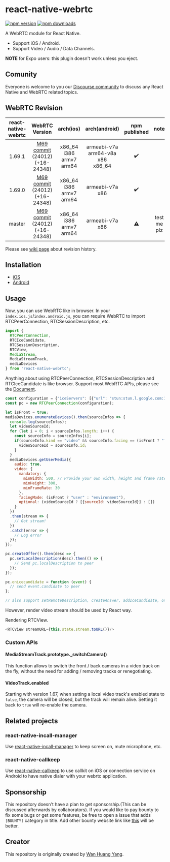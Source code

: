 # react-native-webrtc

[![npm version](https://badge.fury.io/js/react-native-webrtc.svg)](https://badge.fury.io/js/react-native-webrtc)
[![npm downloads](https://img.shields.io/npm/dm/react-native-webrtc.svg?maxAge=2592000)](https://img.shields.io/npm/dm/react-native-webrtc.svg?maxAge=2592000)

A WebRTC module for React Native.
- Support iOS / Android.
- Support Video / Audio / Data Channels.

**NOTE** for Expo users: this plugin doesn't work unless you eject.

## Comunity

Everyone is welcome to you our [Discourse community](https://react-native-webrtc.discourse.group/) to discuss any React Native and WebRTC related topics.

## WebRTC Revision

| react-native-webrtc | WebRTC Version | arch(ios) | arch(android)  | npm published | note | additional picks |
| :-------------: | :-------------:| :-----: | :-----: | :-----: | :-----: | :-----: |
| 1.69.1 | [M69](https://chromium.googlesource.com/external/webrtc/+/branch-heads/69)<br>[commit](https://chromium.googlesource.com/external/webrtc/+/9110a54a60d9e0c69128338fc250319ddb751b5a)<br>(24012)<br>(+16-24348) | x86_64<br>i386<br>armv7<br>arm64 | armeabi-v7a<br>arm64-v8a<br>x86<br>x86_64 | :heavy_check_mark: |  |  |
| 1.69.0 | [M69](https://chromium.googlesource.com/external/webrtc/+/branch-heads/69)<br>[commit](https://chromium.googlesource.com/external/webrtc/+/9110a54a60d9e0c69128338fc250319ddb751b5a)<br>(24012)<br>(+16-24348) | x86_64<br>i386<br>armv7<br>arm64 | armeabi-v7a<br>x86 | :heavy_check_mark: |  |  |
| master | [M69](https://chromium.googlesource.com/external/webrtc/+/branch-heads/69)<br>[commit](https://chromium.googlesource.com/external/webrtc/+/9110a54a60d9e0c69128338fc250319ddb751b5a)<br>(24012)<br>(+16-24348) | x86_64<br>i386<br>armv7<br>arm64 | armeabi-v7a<br>x86 | :warning: | test me plz |  |

Please see [wiki page](https://github.com/react-native-webrtc/react-native-webrtc/wiki) about revision history.

## Installation

- [iOS](https://github.com/react-native-webrtc/react-native-webrtc/blob/master/Documentation/iOSInstallation.md)
- [Android](https://github.com/react-native-webrtc/react-native-webrtc/blob/master/Documentation/AndroidInstallation.md)

## Usage
Now, you can use WebRTC like in browser.
In your `index.ios.js`/`index.android.js`, you can require WebRTC to import RTCPeerConnection, RTCSessionDescription, etc.

```javascript
import {
  RTCPeerConnection,
  RTCIceCandidate,
  RTCSessionDescription,
  RTCView,
  MediaStream,
  MediaStreamTrack,
  mediaDevices
} from 'react-native-webrtc';
```
Anything about using RTCPeerConnection, RTCSessionDescription and RTCIceCandidate is like browser.
Support most WebRTC APIs, please see the [Document](https://developer.mozilla.org/en-US/docs/Web/API/RTCPeerConnection).

```javascript
const configuration = {"iceServers": [{"url": "stun:stun.l.google.com:19302"}]};
const pc = new RTCPeerConnection(configuration);

let isFront = true;
mediaDevices.enumerateDevices().then(sourceInfos => {
  console.log(sourceInfos);
  let videoSourceId;
  for (let i = 0; i < sourceInfos.length; i++) {
    const sourceInfo = sourceInfos[i];
    if(sourceInfo.kind == "video" && sourceInfo.facing == (isFront ? "front" : "back")) {
      videoSourceId = sourceInfo.id;
    }
  }
  mediaDevices.getUserMedia({
    audio: true,
    video: {
      mandatory: {
        minWidth: 500, // Provide your own width, height and frame rate here
        minHeight: 300,
        minFrameRate: 30
      },
      facingMode: (isFront ? "user" : "environment"),
      optional: (videoSourceId ? [{sourceId: videoSourceId}] : [])
    }
  })
  .then(stream => {
    // Got stream!
  })
  .catch(error => {
    // Log error
  });
});

pc.createOffer().then(desc => {
  pc.setLocalDescription(desc).then(() => {
    // Send pc.localDescription to peer
  });
});

pc.onicecandidate = function (event) {
  // send event.candidate to peer
};

// also support setRemoteDescription, createAnswer, addIceCandidate, onnegotiationneeded, oniceconnectionstatechange, onsignalingstatechange, onaddstream

```
However, render video stream should be used by React way.

Rendering RTCView.

```javascript
<RTCView streamURL={this.state.stream.toURL()}/>
```

### Custom APIs

#### MediaStreamTrack.prototype._switchCamera()

This function allows to switch the front / back cameras in a video track
on the fly, without the need for adding / removing tracks or renegotiating.

#### VideoTrack.enabled

Starting with version 1.67, when setting a local video track's enabled state to
`false`, the camera will be closed, but the track will remain alive. Setting
it back to `true` will re-enable the camera.

## Related projects

### react-native-incall-manager

Use [react-native-incall-manager](https://github.com/zxcpoiu/react-native-incall-manager) to keep screen on, mute microphone, etc.

### react-native-callkeep

Use [react-native-callkeep](https://github.com/wazo-pbx/react-native-callkeep) to use callkit on iOS or connection service on Android to have native dialer with your webrtc application.

## Sponsorship
This repository doesn't have a plan to get sponsorship.(This can be discussed afterwards by collaborators). If you would like to pay bounty to fix some bugs or get some features, be free to open a issue that adds `[BOUNTY]` category in title. Add other bounty website link like [this](https://www.bountysource.com) will be better.

## Creator
This repository is originally created by [Wan Huang Yang](https://github.com/oney/).
